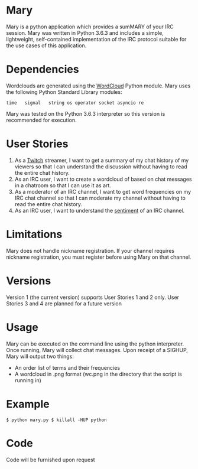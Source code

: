 # Mary
Mary is a python application which provides a sumMARY of your IRC session. Mary was written in Python 3.6.3 and includes a simple, lightweight, self-contained implementation of the IRC protocol suitable for the use cases of this application.

# Dependencies
Wordclouds are generated using the [WordCloud](https://github.com/amueller/word_cloud) Python module. Mary uses the following Python Standard Library modules:

`time  
signal  
string
os
operator
socket
asyncio
re `

Mary was tested on the Python 3.6.3 interpreter so this version is recommended for execution.

# User Stories
1. As a [Twitch](http://www.twitch.tv) streamer, I want to get a summary of my chat history of my viewers so that I can understand the discussion without having to read the entire chat history.
2. As an IRC user, I want to create a wordcloud of based on chat messages in a chatroom so that I can use it as art.
3. As a moderator of an IRC channel, I want to get word frequencies on my IRC chat channel so that I can moderate my channel without having to read the entire chat history.
4. As an IRC user, I want to understand the [sentiment](https://en.wikipedia.org/wiki/Latent_semantic_analysis) of an IRC channel.

# Limitations
Mary does not handle nickname registration. If your channel requires nickname registration, you must register before using Mary on that channel.

# Versions
Version 1 (the current version) supports User Stories 1 and 2 only. User Stories 3 and 4 are planned for a future version

# Usage
Mary can be executed on the command line using the python interpreter. Once running, Mary will collect chat messages. Upon receipt of a SIGHUP, Mary will output two things:
* An order list of terms and their frequencies
* A wordcloud in .png format (wc.png in the directory that the script is running in)

# Example
`$ python mary.py
$ killall -HUP python`

# Code
Code will be furnished upon request
